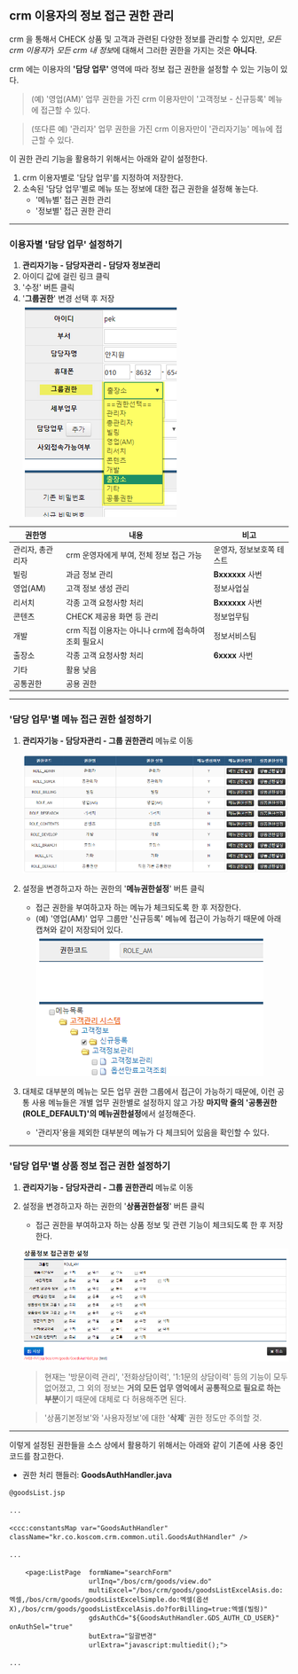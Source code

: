 ## crm 이용자의 정보 접근 권한 관리

crm 을 통해서 CHECK 상품 및 고객과 관련된 다양한 정보를 관리할 수 있지만, *모든 crm 이용자*가 *모든 crm 내 정보*에 대해서 그러한 권한을 가지는 것은 **아니다**.

crm 에는 이용자의 **'담당 업무'** 영역에 따라 정보 접근 권한을 설정할 수 있는 기능이 있다.

> (예) '영업(AM)' 업무 권한을 가진 crm 이용자만이 '고객정보 - 신규등록' 메뉴에 접근할 수 있다.  

> (또다른 예) '관리자' 업무 권한을 가진 crm 이용자만이 '관리자기능' 메뉴에 접근할 수 있다.


이 권한 관리 기능을 활용하기 위해서는 아래와 같이 설정한다.

1. crm 이용자별로 '담당 업무'를 지정하여 저장한다.
2. 소속된 '담당 업무'별로 메뉴 또는 정보에 대한 접근 권한을 설정해 놓는다.
    - '메뉴별' 접근 권한 관리
    - '정보별' 접근 권한 관리

---

### 이용자별 '담당 업무' 설정하기

1. **관리자기능 - 담당자관리 - 담당자 정보관리**
2. 아이디 값에 걸린 링크 클릭
3. '수정' 버튼 클릭
4. '**그룹권한**' 변경 선택 후 저장  
    ![set_group_auth](_img/set_group_auth.png)

권한명 | 내용 | 비고 | 
--- | --- | ---
관리자, 총관리자 | crm 운영자에게 부여, 전체 정보 접근 가능 | 운영자, 정보보호쪽 테스트
빌링 | 과금 정보 관리 | **Bxxxxxx** 사번
영업(AM) | 고객 정보 생성 관리 | 정보사업실
리서치 | 각종 고객 요청사항 처리 | **Bxxxxxx** 사번
콘텐츠 | CHECK 제공용 화면 등 관리 | 정보업무팀
개발 | crm 직접 이용자는 아니나 crm에 접속하여 조회 필요시 | 정보서비스팀
출장소 | 각종 고객 요청사항 처리 | **6xxxx** 사번
기타 | 활용 낮음 | 
공통권한 | 공용 권한 | 

---

### '담당 업무'별 메뉴 접근 권한 설정하기

1. **관리자기능 - 담당자관리 - 그룹 권한관리** 메뉴로 이동  

    ![auth_group_groups](_img/auth_group_groups.png)
    
2. 설정을 변경하고자 하는 권한의 '**메뉴권한설정**' 버튼 클릭  
    - 접근 권한을 부여하고자 하는 메뉴가 체크되도록 한 후 저장한다.
    - (예) '영업(AM)' 업무 그룹만 '신규등록' 메뉴에 접근이 가능하기 때문에 아래 캡쳐와 같이 저장되어 있다.
    ![auth_group_role_am](_img/auth_group_role_am.png)

3. 대체로 대부분의 메뉴는 모든 업무 권한 그룹에서 접근이 가능하기 때문에, 이런 공통 사용 메뉴들은 개별 업무 권한별로 설정하지 않고 가장 **마지막 줄의 '공통권한(ROLE_DEFAULT)'의 메뉴권한설정**에서 설정해준다.
    - '관리자'용을 제외한 대부분의 메뉴가 다 체크되어 있음을 확인할 수 있다.

---

### '담당 업무'별 상품 정보 접근 권한 설정하기

1. **관리자기능 - 담당자관리 - 그룹 권한관리** 메뉴로 이동  

2. 설정을 변경하고자 하는 권한의 '**상품권한설정**' 버튼 클릭  
    - 접근 권한을 부여하고자 하는 상품 정보 및 관련 기능이 체크되도록 한 후 저장한다.

    ![auth_group_goods_info](_img/auth_group_goods_info.png)
    
    > 현재는 '방문이력 관리', '전화상담이력', '1:1문의 상담이력' 등의 기능이 모두 없어졌고, 그 외의 정보는 **거의 모든 업무 영억에서 공통적으로 필요로 하는 부분**이기 때문에 대체로 다 허용해주면 된다.  

    > '상품기본정보'와 '사용자정보'에 대한 '**삭제**' 권한 정도만 주의할 것.

--- 

이렇게 설정된 권한들을 소스 상에서 활용하기 위해서는 아래와 같이 기존에 사용 중인 코드를 참고한다.

- 권한 처리 핸들러: **GoodsAuthHandler.java**
```
@goodsList.jsp

...

<ccc:constantsMap var="GoodsAuthHandler" className="kr.co.koscom.crm.common.util.GoodsAuthHandler" />

...

	<page:ListPage	formName="searchForm"
					urlInq="/bos/crm/goods/view.do"
					multiExcel="/bos/crm/goods/goodsListExcelAsis.do:엑셀,/bos/crm/goods/goodsListExcelSimple.do:엑셀(옵션X),/bos/crm/goods/goodsListExcelAsis.do?forBilling=true:엑셀(빌링)"
					gdsAuthCd="${GoodsAuthHandler.GDS_AUTH_CD_USER}" onAuthSel="true"
					butExtra="일괄변경"
					urlExtra="javascript:multiedit();">

...
```